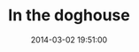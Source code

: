 ---
layout: post
title:  "In the doghouse"
date:   2014-03-02 19:51:00
categories: ['illustrations']
image: illustrations/doghouse.jpg
image_width: 567
image_height: 400
---